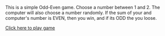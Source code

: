 This is a simple Odd-Even game.
Choose a number between 1 and 2. The computer will also choose a number randomly.
If the sum of your and computer's number is EVEN, then you win, and if its ODD the you loose.

[Click here to play game](https://azshayak.github.io/odd-even_game_js/)
